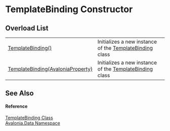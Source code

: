 # TemplateBinding Constructor


## Overload List
<table>
<tr>
<td><a href="M_Avalonia_Data_TemplateBinding__ctor">TemplateBinding()</a></td>
<td>Initializes a new instance of the <a href="T_Avalonia_Data_TemplateBinding">TemplateBinding</a> class</td>
</tr>
<tr>
<td><a href="M_Avalonia_Data_TemplateBinding__ctor_1">TemplateBinding(AvaloniaProperty)</a></td>
<td>Initializes a new instance of the <a href="T_Avalonia_Data_TemplateBinding">TemplateBinding</a> class</td>
</tr>
</table>

## See Also


#### Reference
<a href="T_Avalonia_Data_TemplateBinding">TemplateBinding Class</a>  
<a href="N_Avalonia_Data">Avalonia.Data Namespace</a>  

